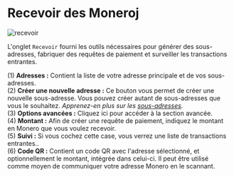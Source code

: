 # Recevoir des Moneroj
![recevoir](media/black_receive.png)

L'onglet `Recevoir` fourni les outils nécessaires pour générer des sous-adresses, fabriquer des requêtes de paiement et surveiller les transactions entrantes.

(1) **Adresses :** Contient la liste de votre adresse principale et de vos sous-adresses.    
(2) **Créer une nouvelle adresse :** Ce bouton vous permet de créer une nouvelle sous-adresse. Vous pouvez créer autant de sous-adresses que vous le souhaitez. *Apprenez-en plus sur les [sous-adresses](https://monero.stackexchange.com/questions/3673/what-is-a-sub-address).*    
(3) **Options avancées :** Cliquez ici pour accéder à la section avancée.    
(4) **Montant :** Afin de créer une requête de paiement, indiquez le montant en Monero que vous voulez recevoir.    
(5) **Suivi :** Si vous cochez cette case, vous verrez une liste de transactions entrantes..    
(6) **Code QR :** Contient un code QR avec l'adresse sélectionné, et optionnellement le montant, intégrée dans celui-ci. Il peut être utilisé comme moyen de communiquer votre adresse Monero en le scannant.    

